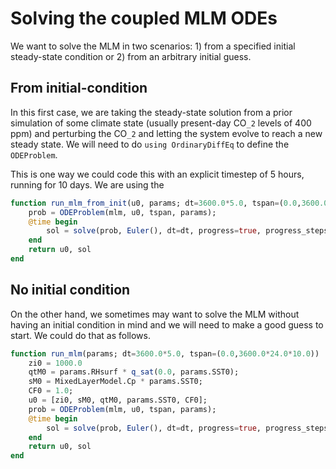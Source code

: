 # Solving the coupled MLM ODEs

We want to solve the MLM in two scenarios: 1) from a specified initial steady-state condition or 2) from an arbitrary initial guess.

## From initial-condition
In this first case, we are taking the steady-state solution from a prior simulation of some climate state (usually present-day CO``_2`` levels of 400 ppm) and perturbing the CO``_2`` and letting the system evolve to reach a new steady state. We will need to do `using OrdinaryDiffEq` to define the `ODEProblem`.

This is one way we could code this with an explicit timestep of 5 hours, running for 10 days. We are using the 
```julia
function run_mlm_from_init(u0, params; dt=3600.0*5.0, tspan=(0.0,3600.0*24.0*10.0))
    prob = ODEProblem(mlm, u0, tspan, params);
    @time begin
        sol = solve(prob, Euler(), dt=dt, progress=true, progress_steps=50);
    end
    return u0, sol
end
```

## No initial condition
On the other hand, we sometimes may want to solve the MLM without having an initial condition in mind and we will need to make a good guess to start. We could do that as follows.
```julia
function run_mlm(params; dt=3600.0*5.0, tspan=(0.0,3600.0*24.0*10.0))
    zi0 = 1000.0
    qtM0 = params.RHsurf * q_sat(0.0, params.SST0);
    sM0 = MixedLayerModel.Cp * params.SST0;
    CF0 = 1.0;
    u0 = [zi0, sM0, qtM0, params.SST0, CF0];
    prob = ODEProblem(mlm, u0, tspan, params);
    @time begin
        sol = solve(prob, Euler(), dt=dt, progress=true, progress_steps=50);
    end
    return u0, sol
end
```
